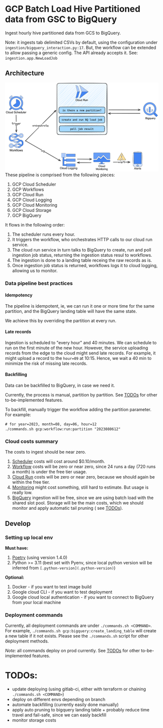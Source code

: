 # GCP Batch Load Hive Partitioned data from GSC to BigQuery

Ingest hourly hive partitioned data from GCS to BigQuery.

Note: it ingests tab delimited CSVs by default, using the configuration under `ingestion/bigquery_interaction.py:17`.
But, the workflow can be extended to allow passing a generic config. The API already accepts it.
See: `ingestion.app.NewLoadJob`

## Architecture

![img.png](img.png)
These pipeline is comprised from the following pieces:

1. GCP Cloud Scheduler
2. GCP Workflows
3. GCP Cloud Run
4. GCP Cloud Logging
5. GCP Cloud Monitoring
6. GCP Cloud Storage
7. GCP BigQuery

It flows in the following order:

1. The scheduler runs every hour.
2. It triggers the workflow, who orchestrates HTTP calls to our cloud run service.
3. The cloud run service in turn talks to BigQuery to create, run and poll ingestion job status, returning the ingestion
   status resul to
   workflows.
4. The ingestion is done to a landing table receing the raw records as is.
5. Once ingestion job status is returned, workflows logs it to cloud logging, allowing us to monitor.

### Data pipeline best practices

#### Idempotency

The pipeline is idempotent, ie, we can run it one or more time for the same partition, and the BigQuery landing table
will have the same state.

We achieve this by overriding the partition at every run.

#### Late records

Ingestion is scheduled to "every hour" and 40 minutes.
We can schedule to run on the first minute of the new hour.
However, the service uploading records from the edge to the cloud might send late records.
For example, it might upload a record to the `hour=09` at 10:15.
Hence, we wait a 40 min to minimize the risk of missing late records.

#### Backfilling

Data can be backfilled to BigQuery, in case we need it.

Currently, the process is manual, partition by partition. See [TODOs](#todos-) for other to-be-implemented features.

To backfill, manually trigger the workflow adding the partition parameter. For example:

```shell
# for year=2023, month=08, day=06, hour=12
./commands.sh gcp:workflow:run:partition "2023080612"
```

### Cloud costs summary

The costs to ingest should be near zero.

1. [Scheduler](https://cloud.google.com/scheduler/pricing) costs will cost around $0.10/month.
2. [Workflow](https://cloud.google.com/workflows/pricing) costs will be zero or near zero, since 24 runs a day (720
   runs a month) is under the free tier usage.
3. [Cloud Run](https://cloud.google.com/run/pricing) costs will be zero or near zero, because we should again be within
   the free tier.
4. [Monitoring](https://cloud.google.com/stackdriver/pricing) might cost something, still hard to estimate. But usage is
   really low.
5. [BigQuery](https://cloud.google.com/bigquery/pricing) ingestion will be free, since we are using batch load with the
   shared slot pool. Storage will be the main costs, which we should monitor and apply automatic tail pruning (
   see [TODOs](#todos-)).

## Develop

### Setting up local env

**Must have:**

1. [Poetry](https://python-poetry.org/) (using version 1.4.0)
2. Python >= 3.11 (best set with Pyenv, since local python version will be inferred
   from `[.python-version](.python-version)`)

**Optional:**

1. Docker - if you want to test image build
2. Google cloud CLI - if you want to test deployment
3. Google cloud local authentication - if you want to connect to BigQuery from your local machine

### Deployment commands

Currently, all deployment commands are under `./commands.sh <COMMAND>`.
For example, `./commands.sh gcp:bigquery:create_landing_table` will create a new table if it not exists.
Please see the `./commands.sh` script for other deployment methods.

_Note:_ all commands deploy on prod currently. See [TODOs](#todos-) for other to-be-implemented features.

# TODOs:

- update deploying (using gitlab-ci, either with terraform or chaining `./commands.sh <COMMAND>`)
- deploy on different envs depending on branch
- automate backfilling (currently easily done manually)
- apply auto pruning to bigquery landing table + probably reduce time travel and fail-safe, since we can easly backfill
- monitor storage costs